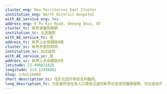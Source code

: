 ```yaml
---
cluster_eng: New Territories East Cluster
institution_eng: North District Hospital
with_AE_service_eng: Yes
address_eng: 9 Po Kin Road, Sheung Shui, NT
cluster_tc: 新界東醫院聯網
institution_tc: 北區醫院
with_AE_service_tc: 是
address_tc: 新界上水保健路9號
cluster_sc: 新界东医院联网
institution_sc: 北区医院
with_AE_service_sc: 是
address_sc: 新界上水保健路9号
latitude: 22.496831828
longitude: 114.12456081
Slug: nrbdc1bm64
short_description_tc: 住於北區的急症全科醫院。
long_description_tc: 北區醫院旨在為人口增長迅速的新界北區提供醫療服務，切合居民所需。醫院於1998年分階段運作，提供門診和住院服務，尤其著重日間治療以及社區外展服務。北區醫院慈善信託基金於2007年6月成立，支援醫院改善區內公眾的生理和精神健康。
---
```

